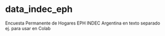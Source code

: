 # data_indec_eph
Encuesta Permanente de Hogares EPH INDEC Argentina en texto separado ej. para usar en Colab
